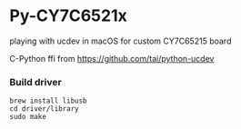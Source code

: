 # Py-CY7C6521x
playing with ucdev in macOS for custom CY7C65215 board


C-Python ffi from
https://github.com/tai/python-ucdev


### Build driver

```shell
brew install libusb
cd driver/library
sudo make
```


